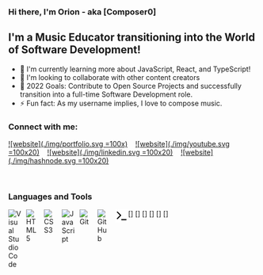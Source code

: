 ### Hi there, I'm Orion - aka [Composer0]

## I'm a Music Educator transitioning into the World of Software Development!
- 🌱 I'm currently learning more about JavaScript, React, and TypeScript!
- 👯 I'm looking to collaborate with other content creators
- 💬 2022 Goals: Contribute to Open Source Projects and successfully transition into a full-time Software Development role.
- ⚡ Fun fact: As my username implies, I love to compose music.

### Connect with me:

[![website](./img/portfolio.svg =100x)](https://www.orionpalmer.com)
&nbsp;&nbsp;
[![website](./img/youtube.svg =100x20)](https://www.youtube.com/channel/UC1PLqeZnOUcLVteRSYwk1WQ)
&nbsp;&nbsp;
[![website](./img/linkedin.svg =100x20)](https://linkedin.com/in/codeSTACKr#gh-light-mode-only)
&nbsp;&nbsp;
[![website](./img/hashnode.svg =100x20)](https://orionpalmer.hashnode.dev/)
&nbsp;&nbsp;

<br />

### Languages and Tools

[<img align="left" alt="Visual Studio Code" width="26px" src="https://cdn.jsdelivr.net/gh/devicons/devicon/icons/vscode/vscode-original.svg" style="padding-right:10px;" />]
[<img align="left" alt="HTML5" width="26px" src="https://cdn.jsdelivr.net/gh/devicons/devicon/icons/html5/html5-original.svg" style="padding-right:10px;" />]
[<img align="left" alt="CSS3" width="26px" src="https://cdn.jsdelivr.net/gh/devicons/devicon/icons/css3/css3-original.svg" style="padding-right:10px;" />]
[<img align="left" alt="JavaScript" width="26px" src="https://cdn.jsdelivr.net/gh/devicons/devicon/icons/javascript/javascript-original.svg" style="padding-right:10px;" />]
[<img align="left" alt="Git" width="26px" src="https://cdn.jsdelivr.net/gh/devicons/devicon/icons/git/git-original.svg" style="padding-right:10px;" />]
[<img align="left" alt="GitHub" width="26px" src="https://user-images.githubusercontent.com/3369400/139447912-e0f43f33-6d9f-45f8-be46-2df5bbc91289.png" style="padding-right:10px;" />](https://github.com/Composer0)
[<img align="left" alt="Terminal" width="26px" src="./img/terminal-light.svg" />]
